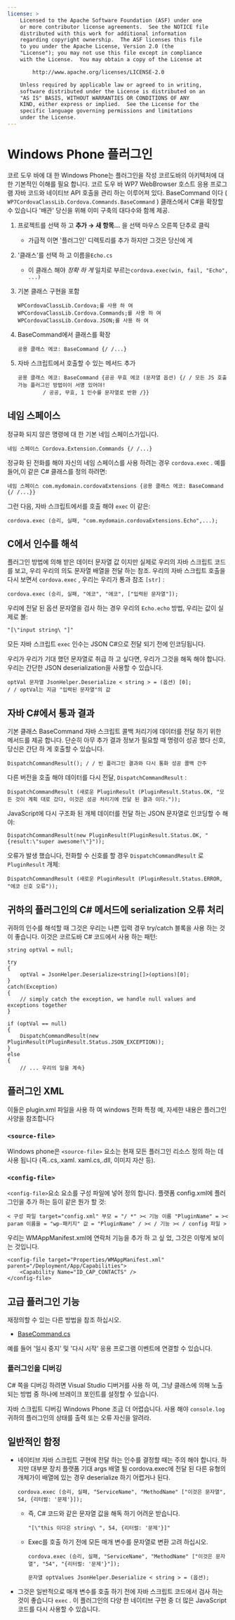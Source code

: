 ```yaml
---
license: >
    Licensed to the Apache Software Foundation (ASF) under one
    or more contributor license agreements.  See the NOTICE file
    distributed with this work for additional information
    regarding copyright ownership.  The ASF licenses this file
    to you under the Apache License, Version 2.0 (the
    "License"); you may not use this file except in compliance
    with the License.  You may obtain a copy of the License at

        http://www.apache.org/licenses/LICENSE-2.0

    Unless required by applicable law or agreed to in writing,
    software distributed under the License is distributed on an
    "AS IS" BASIS, WITHOUT WARRANTIES OR CONDITIONS OF ANY
    KIND, either express or implied.  See the License for the
    specific language governing permissions and limitations
    under the License.
---
```


# Windows Phone 플러그인

코르 도우 바에 대 한 Windows Phone는 플러그인을 작성 코르도바의 아키텍처에 대 한 기본적인 이해를 필요 합니다. 코르 도우 바 WP7 WebBrowser 호스트 응용 프로그램 자바 코드와 네이티브 API 호출을 관리 하는 이루어져 있다. BaseCommand 이다 ( `WP7CordovaClassLib.Cordova.Commands.BaseCommand` ) 클래스에서 C#을 확장할 수 있습니다 '배관' 당신을 위해 이미 구축의 대다수와 함께 제공.

1.  프로젝트를 선택 하 고 **추가 → 새 항목...** 을 선택 마우스 오른쪽 단추로 클릭
    
    *   가급적 이면 '플러그인' 디렉토리를 추가 하지만 그것은 당신에 게

2.  '클래스'를 선택 하 고 이름을`Echo.cs`
    
    *   이 클래스 해야 *정확 하 게* 일치로 부르는`cordova.exec(win, fail, "Echo", ...)`

3.  기본 클래스 구현을 포함
    
        WPCordovaClassLib.Cordova;를 사용 하 여
        WPCordovaClassLib.Cordova.Commands;를 사용 하 여
        WPCordovaClassLib.Cordova.JSON;를 사용 하 여
        

4.  BaseCommand에서 클래스를 확장
    
        공용 클래스 에코: BaseCommand {/ /...}
        

5.  자바 스크립트에서 호출할 수 있는 메서드 추가
    
        공용 클래스 에코: BaseCommand {공공 무효 에코 (문자열 옵션) {/ / 모든 JS 호출 가능 플러그인 방법이이 서명 있어야!
                / 공공, 무효, 1 인수를 문자열로 반환 /}}
        

## 네임 스페이스

정규화 되지 않은 명령에 대 한 기본 네임 스페이스가입니다.

    네임 스페이스 Cordova.Extension.Commands {/ /...}
    

정규화 된 전화를 해야 자신의 네임 스페이스를 사용 하려는 경우 `cordova.exec` . 예를 들어,이 같은 C# 클래스를 정의 하려면:

    네임 스페이스 com.mydomain.cordovaExtensions {공용 클래스 에코: BaseCommand {/ /...}}
    

그런 다음, 자바 스크립트에서를 호출 해야 `exec` 이 같은:

    cordova.exec (승리, 실패, "com.mydomain.cordovaExtensions.Echo",...);
    

## C에서 인수를 해석

플러그인 방법에 의해 받은 데이터 문자열 값 이지만 실제로 우리의 자바 스크립트 코드를 보고, 우리 우리의 의도 문자열 배열을 전달 하는 참조. 우리의 자바 스크립트 호출을 다시 보면서 `cordova.exec` , 우리는 우리가 통과 참조 `[str]` :

    cordova.exec (승리, 실패, "에코", "에코", ["입력된 문자열"]);
    

우리에 전달 된 옵션 문자열을 검사 하는 경우 우리의 `Echo.echo` 방법, 우리는 값이 실제로 볼:

    "[\"input string\ "]"
    

모든 자바 스크립트 `exec` 인수는 JSON C#으로 전달 되기 전에 인코딩됩니다.

우리가 우리가 기대 했던 문자열로 취급 하 고 싶다면, 우리가 그것을 해독 해야 합니다. 우리는 간단한 JSON deserialization을 사용할 수 있습니다.

    optVal 문자열 JsonHelper.Deserialize < string > = (옵션) [0];
    / / optVal는 지금 "입력된 문자열"의 값
    

## 자바 C#에서 통과 결과

기본 클래스 BaseCommand 자바 스크립트 콜백 처리기에 데이터를 전달 하기 위한 메서드를 제공 합니다. 단순히 아무 추가 결과 정보가 필요할 때 명령이 성공 했다 신호, 당신은 간단 하 게 호출할 수 있습니다.

    DispatchCommandResult(); / / 빈 플러그인 결과와 다시 통화 성공 콜백 간주
    

다른 버전을 호출 해야 데이터를 다시 전달, `DispatchCommandResult` :

    DispatchCommandResult (새로운 PluginResult (PluginResult.Status.OK, "모든 것이 계획 대로 갔다, 이것은 성공 처리기에 전달 된 결과 이다."));
    

JavaScript에 다시 구조화 된 개체 데이터를 전달 하는 JSON 문자열로 인코딩할 수 해야:

    DispatchCommandResult(new PluginResult(PluginResult.Status.OK, "{result:\"super awesome!\"}"));
    

오류가 발생 했습니다, 전화할 수 신호를 할 경우 `DispatchCommandResult` 로 `PluginResult` 개체:

    DispatchCommandResult (새로운 PluginResult (PluginResult.Status.ERROR, "에코 신호 오류"));
    

## 귀하의 플러그인의 C# 메서드에 serialization 오류 처리

귀하의 인수를 해석할 때 그것은 우리는 나쁜 입력 경우 try/catch 블록을 사용 하는 것이 좋습니다. 이것은 코르도바 C# 코드에서 사용 하는 패턴:

    string optVal = null;
    
    try
    {
        optVal = JsonHelper.Deserialize<string[]>(options)[0];
    }
    catch(Exception)
    {
        // simply catch the exception, we handle null values and exceptions together
    }
    
    if (optVal == null)
    {
        DispatchCommandResult(new PluginResult(PluginResult.Status.JSON_EXCEPTION));
    }
    else
    {
        // ... 우리의 일을 계속}
    

## 플러그인 XML

이들은 plugin.xml 파일을 사용 하 여 windows 전화 특정 예, 자세한 내용은 플러그인 사양을 참조합니다

### `<source-file>`

Windows phone은 `<source-file>` 요소는 현재 모든 플러그인 리소스 정의 하는 데 사용 됩니다 (즉..cs,.xaml. xaml.cs,.dll, 이미지 자산 등).

### `<config-file>`

`<config-file>`요소 요소를 구성 파일에 넣어 정의 합니다. 플랫폼 config.xml에 플러그인을 추가 하는 등이 같은 뭔가 할 것:

    < 구성 파일 target="config.xml" 부모 = "/ *" >< 기능 이름 "PluginName" = >< param 이름을 = "wp-패키지" 값 = "PluginName" / >< / 기능 >< / config 파일 >
    

우리는 WMAppManifest.xml에 연락처 기능을 추가 하 고 싶 었, 그것은 이렇게 보이는 것입니다.

    <config-file target="Properties/WMAppManifest.xml" parent="/Deployment/App/Capabilities">
        <Capability Name="ID_CAP_CONTACTS" />
    </config-file>
    

## 고급 플러그인 기능

재정의할 수 있는 다른 방법을 참조 하십시오.

*   [BaseCommand.cs][1]

 [1]: https://github.com/apache/cordova-wp7/blob/master/templates/standalone/cordovalib/Commands/BaseCommand.cs

예를 들어 '일시 중지' 및 '다시 시작' 응용 프로그램 이벤트에 연결할 수 있습니다.

### 플러그인을 디버깅

C# 쪽을 디버깅 하려면 Visual Studio 디버거를 사용 하 여, 그냥 클래스에 의해 노출 되는 방법 중 하나에 브레이크 포인트를 설정할 수 있습니다.

자바 스크립트 디버깅 Windows Phone 조금 더 어렵습니다. 사용 해야 `console.log` 귀하의 플러그인의 상태를 출력 또는 오류 자신을 알려라.

## 일반적인 함정

*   네이티브 자바 스크립트 구현에 전달 하는 인수를 결정할 때는 주의 해야 합니다. 하지만 대부분 장치 플랫폼 기대 args 배열 될 cordova.exec에 전달 된 다른 유형의 개체가이 배열에 있는 경우 deserialize 하기 어렵거나 된다.
    
        cordova.exec (승리, 실패, "ServiceName", "MethodName" ["이것은 문자열", 54, {리터럴: '문제'}]);
        
    
    *   즉, C# 코드와 같은 문자열 값을 해독 하기 어려운 받습니다.
        
            "[\"this 이다은 string\ ", 54, {리터럴: '문제'}]"
            
    
    *   Exec를 호출 하기 전에 모든 매개 변수를 문자열로 변환 고려 하십시오.
        
            cordova.exec (승리, 실패, "ServiceName", "MethodName" ["이것은 문자열", "54", "{리터럴: '문제'}"]);
            
            문자열 optValues JsonHelper.Deserialize < string > = (옵션);
            

*   그것은 일반적으로 매개 변수를 호출 하기 전에 자바 스크립트 코드에서 검사 하는 것이 좋습니다 `exec` . 이 플러그인의 다양 한 네이티브 구현 중 더 많은 JavaScript 코드를 다시 사용할 수 있습니다.